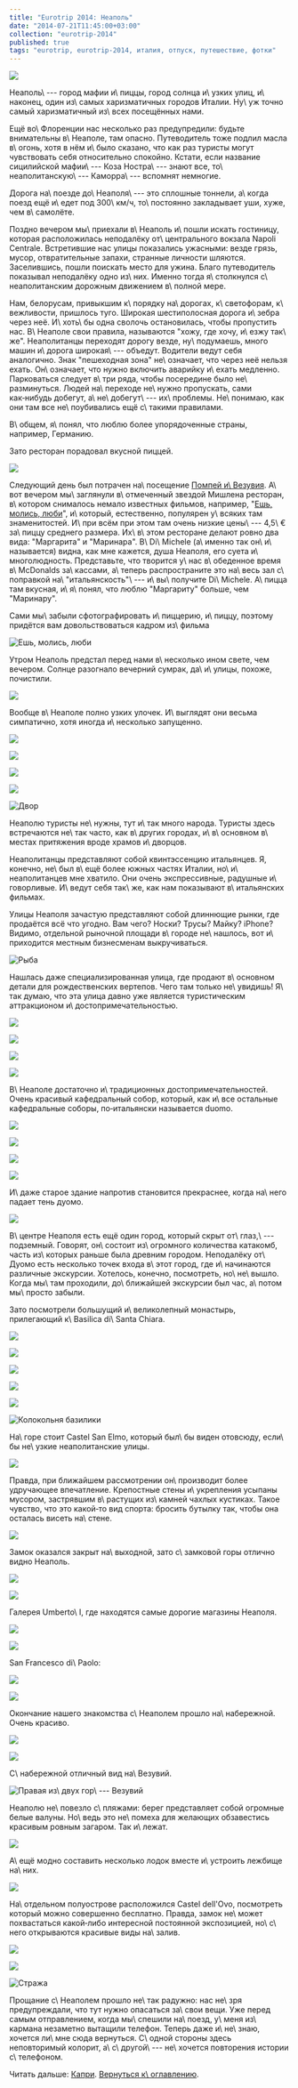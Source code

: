 ```yaml
---
title: "Eurotrip 2014: Неаполь"
date: "2014-07-21T11:45:00+03:00"
collection: "eurotrip-2014"
published: true
tags: "eurotrip, eurotrip-2014, италия, отпуск, путешествие, фотки"
---
```


![](/images/travel/2014-06-eurotrip/naples-cover.jpg)

Неаполь\ --- город мафии и\ пиццы, город солнца и\ узких улиц, и\ наконец, один из\ самых харизматичных городов Италии. 
Ну\ уж точно самый харизматичный из\ всех посещённых нами.

<!--more-->

Ещё во\ Флоренции нас несколько раз предупредили: будьте внимательны в\ Неаполе, там опасно. Путеводитель тоже подлил 
масла в\ огонь, хотя в нём и\ было сказано, что как раз туристы могут чувствовать себя относительно спокойно. Кстати, 
если название сицилийской мафии\ --- Коза Ностра\ --- знают все, то\ неаполитанскую\ --- Каморра\ --- вспомнят немногие.

Дорога на\ поезде до\ Неаполя\ --- это сплошные тоннели, а\ когда поезд ещё и\ едет под 300\ км/ч, то\ постоянно 
закладывает уши, хуже, чем в\ самолёте.

Поздно вечером мы\ приехали в\ Неаполь и\ пошли искать гостиницу, которая расположилась неподалёку от\ центрального 
вокзала Napoli Centrale. Встретившие нас улицы показались ужасными: везде грязь, мусор, отвратительные запахи, странные 
личности шляются. Заселившись, пошли поискать место для ужина. Благо путеводитель показывал неподалёку одно из\ них. 
Именно тогда я\ столкнулся с\ неаполитанским дорожным движением в\ полной мере.

Нам, белорусам, привыкшим к\ порядку на\ дорогах, к\ светофорам, к\ вежливости, пришлось туго. Широкая шестиполосная 
дорога и\ зебра через неё. И\ хоть\ бы одна сволочь остановилась, чтобы пропустить нас. В\ Неаполе свои правила, 
называются "хожу, где хочу, и\ езжу так\ же". Неаполитанцы переходят дорогу везде, ну\ подумаешь, много машин и\ дорога 
широкая\ --- объедут. Водители ведут себя аналогично. Знак "пешеходная зона" не\ означает, что через неё нельзя ехать. 
Он\ означает, что нужно включить аварийку и\ ехать медленно. Парковаться следует в\ три ряда, чтобы посередине было 
не\ разминуться. Людей на\ переходе не\ нужно пропускать, сами как&#8209;нибудь добегут, а\ не\ добегут\ --- 
их\ проблемы. Не\ понимаю, как они там все не\ поубивались ещё с\ такими правилами.

В\ общем, я\ понял, что люблю более упорядоченные страны, например, Германию.

Зато ресторан порадовал вкусной пиццей.

![](/images/travel/2014-06-eurotrip/naples-pizza.jpg)

Следующий день был потрачен на\ посещение [Помпей и\ Везувия][pompeii]. А\ вот вечером мы\ заглянули в\ отмеченный 
звездой Мишлена ресторан, в\ котором снималось немало известных фильмов, например, "[Ешь, молись, люби][movie]",
и\ который, естественно, популярен у\ всяких там знаменитостей. И\ при всём при этом там очень низкие цены\ --- 4,5\ € 
за\ пиццу среднего размера. Их\ в\ этом ресторане делают ровно два вида: "Маргарита" и "Маринара". В\ Di\ Michele 
(а\ именно так он\ и\ называется) видна, как мне кажется, душа Неаполя, его суета и\ многолюдность. Представьте, что 
творится у\ нас в\ обеденное время в\ McDonalds за\ кассами, а\ теперь распространите это на\ весь зал с\ поправкой 
на\ "итальянскость"\ --- и\ вы\ получите Di\ Michele. А\ пицца там вкусная, и\ я\ понял, что люблю "Маргариту" больше, 
чем "Маринару".

Сами мы\ забыли сфотографировать и\ пиццерию, и\ пиццу, поэтому придётся вам довольствоваться кадром из\ фильма

![Ешь, молись, люби](/images/travel/2014-06-eurotrip/naples-eat-pray-love.jpg "Ешь, молись, люби")

Утром Неаполь предстал перед нами в\ несколько ином свете, чем вечером. Солнце разогнало вечерний сумрак, да\ и\ улицы, 
похоже, почистили. 

![](/images/travel/2014-06-eurotrip/naples-clean-street.jpg)

Вообще в\ Неаполе полно узких улочек. И\ выглядят они весьма симпатично, хотя иногда и\ несколько запущенно.

![](/images/travel/2014-06-eurotrip/naples-street-1.jpg)

![](/images/travel/2014-06-eurotrip/naples-street-2.jpg)

![](/images/travel/2014-06-eurotrip/naples-street-3.jpg)

![](/images/travel/2014-06-eurotrip/naples-street-4.jpg)

![Двор](/images/travel/2014-06-eurotrip/naples-yard.jpg "Двор")

Неаполю туристы не\ нужны, тут и\ так много народа. Туристы здесь встречаются не\ так часто, как в\ других городах, 
и\ в\ основном в\ местах притяжения вроде храмов и\ дворцов.

Неаполитанцы представляют собой квинтэссенцию итальянцев. Я, конечно, не\ был в\ ещё более южных частях Италии, 
но\ и\ неаполитанцев мне хватило. Они очень экспрессивные, радушные и\ говорливые. И\ ведут себя так\ же, как нам 
показывают в\ итальянских фильмах.

Улицы Неаполя зачастую представляют собой длиннющие рынки, где продаётся всё что угодно. Вам чего? Носки? Трусы? Майку? 
iPhone? Видимо, отдельной рыночной площади в\ городе не\ нашлось, вот и\ приходится местным бизнесменам выкручиваться.

![Рыба](/images/travel/2014-06-eurotrip/naples-fish.jpg "Рыба")

Нашлась даже специализированная улица, где продают в\ основном детали для рождественских вертепов. Чего там только 
не\ увидишь! Я\ так думаю, что эта улица давно уже является туристическим аттракционом и\ достопримечательностью.

![](/images/travel/2014-06-eurotrip/naples-puppets-1.jpg)

![](/images/travel/2014-06-eurotrip/naples-puppets-2.jpg)

![](/images/travel/2014-06-eurotrip/naples-puppets-3.jpg)

![](/images/travel/2014-06-eurotrip/naples-puppets-4.jpg)

В\ Неаполе достаточно и\ традиционных достопримечательностей. Очень красивый кафедральный собор, который, как и\ все 
остальные кафедральные соборы, по&#8209;итальянски называется duomo.

![](/images/travel/2014-06-eurotrip/naples-duomo-1.jpg)

![](/images/travel/2014-06-eurotrip/naples-duomo-2.jpg)

![](/images/travel/2014-06-eurotrip/naples-duomo-3.jpg)

![](/images/travel/2014-06-eurotrip/naples-duomo-4.jpg)

И\ даже старое здание напротив становится прекраснее, когда на\ него падает тень дуомо.

![](/images/travel/2014-06-eurotrip/naples-duomo-shadow.jpg)

В\ центре Неаполя есть ещё один город, который скрыт от\ глаз,\ --- подземный. Говорят, он\ состоит из\ огромного 
количества катакомб, часть из\ которых раньше была древним городом. Неподалёку от\ Дуомо есть несколько точек входа 
в\ этот город, где и\ начинаются различные экскурсии. Хотелось, конечно, посмотреть, но\ не\ вышло. Когда мы\ там 
проходили, до\ ближайшей экскурсии был час, а\ потом мы\ просто забыли.

Зато посмотрели большущий и\ великолепный монастырь, прилегающий к\ Basilica di\ Santa Chiara.

![](/images/travel/2014-06-eurotrip/naples-basilica-di-santa-chiara-1.jpg)

![](/images/travel/2014-06-eurotrip/naples-basilica-di-santa-chiara-2.jpg)

![](/images/travel/2014-06-eurotrip/naples-basilica-di-santa-chiara-3.jpg)

![](/images/travel/2014-06-eurotrip/naples-basilica-di-santa-chiara-4.jpg)

![](/images/travel/2014-06-eurotrip/naples-basilica-di-santa-chiara-5.jpg)

![Колокольня базилики](/images/travel/2014-06-eurotrip/naples-tower.jpg "Колокольня базилики")

На\ горе стоит Castel San Elmo, который был\ бы виден отовсюду, если\ бы не\ узкие неаполитанские улицы. 

![](/images/travel/2014-06-eurotrip/naples-san-elmo.jpg)

Правда, при ближайшем рассмотрении он\ производит более удручающее впечатление. Крепостные стены и\ укрепления усыпаны 
мусором, застрявшим в\ растущих из\ камней чахлых кустиках. Такое чувство, что это какой&#8209;то вид спорта: бросить 
бутылку так, чтобы она осталась висеть на\ стене.

![](/images/travel/2014-06-eurotrip/naples-san-elmo-garbage.jpg)

Замок оказался закрыт на\ выходной, зато с\ замковой горы отлично видно Неаполь.

![](/images/travel/2014-06-eurotrip/naples-top-view-1.jpg)

![](/images/travel/2014-06-eurotrip/naples-top-view-2.jpg)

Галерея Umberto\ I, где находятся самые дорогие магазины Неаполя.

![](/images/travel/2014-06-eurotrip/naples-umberto-i-1.jpg)

![](/images/travel/2014-06-eurotrip/naples-umberto-i-2.jpg)

San Francesco di\ Paolo:

![](/images/travel/2014-06-eurotrip/naples-san-francesco-di-paolo-1.jpg)

![](/images/travel/2014-06-eurotrip/naples-san-francesco-di-paolo-2.jpg)

Окончание нашего знакомства с\ Неаполем прошло на\ набережной. Очень красиво. 

![](/images/travel/2014-06-eurotrip/naples-embarkment-1.jpg)

![](/images/travel/2014-06-eurotrip/naples-embarkment-2.jpg)

С\ набережной отличный вид на\ Везувий.

![Правая из\ двух гор\ --- Везувий](/images/travel/2014-06-eurotrip/naples-vesuvius-view.jpg "Правая из двух гор — Везувий")

Неаполю не\ повезло с\ пляжами: берег представляет собой огромные белые валуны. Но\ ведь это не\ помеха для желающих 
обзавестись красивым ровным загаром. Так и\ лежат.

![](/images/travel/2014-06-eurotrip/naples-beach.jpg)

А\ ещё модно составить несколько лодок вместе и\ устроить лежбище на\ них.

![](/images/travel/2014-06-eurotrip/naples-beach-on-boats.jpg)

На\ отдельном полуострове расположился Castel dell'Ovo, посмотреть который можно совершенно бесплатно. Правда, замок 
не\ может похвастаться какой&#8209;либо интересной постоянной экспозицией, но\ с\ него открываются красивые виды 
на\ залив.

![](/images/travel/2014-06-eurotrip/naples-castel-dell-ovo.jpg)

![](/images/travel/2014-06-eurotrip/naples-castel-dell-ovo-view.jpg)

![Стража](/images/travel/2014-06-eurotrip/naples-castel-dell-ovo-guards.jpg "Стража")

Прощание с\ Неаполем прошло не\ так радужно: нас не\ зря предупреждали, что тут нужно опасаться за\ свои вещи. Уже перед 
самым отправлением, когда мы\ спешили на\ поезд, у\ меня из\ кармана незаметно вытащили телефон. Теперь даже 
и\ не\ знаю, хочется ли\ мне сюда вернуться. С\ одной стороны здесь неповторимый колорит, а\ с\ другой\ --- не\ хочется 
повторения истории с\ телефоном.

Читать дальше: [Капри](/post/eurotrip-2014-capri/). [Вернуться к\ оглавлению](/post/eurotrip-2014/).

[movie]: http://www.imdb.com/title/tt0879870/
[pompeii]: /post/eurotrip-2014-vesuvius-and-pompeii/
